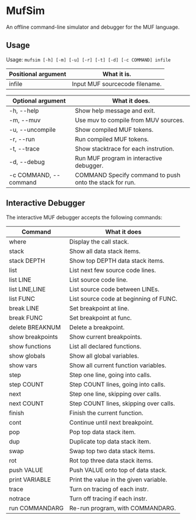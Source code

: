 # MufSim
An offline command-line simulator and debugger for the MUF language.

## Usage
Usage: `mufsim [-h] [-m] [-u] [-r] [-t] [-d] [-c COMMAND] infile`

Positional argument   | What it is.
----------------------|-----------------------------------------------
infile                | Input MUF sourcecode filename.

Optional argument     | What it does.
----------------------|-----------------------------------------------
-h, --help            | Show help message and exit.
-m, --muv             | Use muv to compile from MUV sources.
-u, --uncompile       | Show compiled MUF tokens.
-r, --run             | Run compiled MUF tokens.
-t, --trace           | Show stacktrace for each instrution.
-d, --debug           | Run MUF program in interactive debugger.
-c COMMAND, --command | COMMAND Specify command to push onto the stack for run.

## Interactive Debugger
The interactive MUF debugger accepts the following commands:

Command               | What it does
----------------------|--------------------------------------------
where                 | Display the call stack.
stack                 | Show all data stack items.
stack DEPTH           | Show top DEPTH data stack items.
list                  | List next few source code lines.
list LINE             | List source code line.
list LINE,LINE        | List source code between LINEs.
list FUNC             | List source code at beginning of FUNC.
break LINE            | Set breakpoint at line.
break FUNC            | Set breakpoint at func.
delete BREAKNUM       | Delete a breakpoint.
show breakpoints      | Show current breakpoints.
show functions        | List all declared functions.
show globals          | Show all global variables.
show vars             | Show all current function variables.
step                  | Step one line, going into calls.
step COUNT            | Step COUNT lines, going into calls.
next                  | Step one line, skipping over calls.
next COUNT            | Step COUNT lines, skipping over calls.
finish                | Finish the current function.
cont                  | Continue until next breakpoint.
pop                   | Pop top data stack item.
dup                   | Duplicate top data stack item.
swap                  | Swap top two data stack items.
rot                   | Rot top three data stack items.
push VALUE            | Push VALUE onto top of data stack.
print VARIABLE        | Print the value in the given variable.
trace                 | Turn on tracing of each instr.
notrace               | Turn off tracing if each instr.
run COMMANDARG        | Re-run program, with COMMANDARG.

